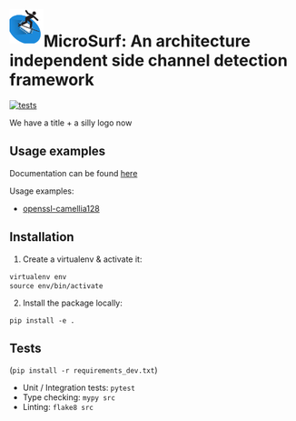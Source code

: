 <img align="left" width="60" height="60" src="doc/figures/logo.png" alt="Resume application project app icon">


# MicroSurf: An architecture independent side channel detection framework
[![tests](https://github.com/Jumpst3r/msc-thesis-work/actions/workflows/pytest.yml/badge.svg?branch=main)](https://github.com/Jumpst3r/msc-thesis-work/actions/workflows/pytest.yml)

We have a title + a silly logo now

## Usage examples 

Documentation can be found [here](USAGE.pdf)

Usage examples:

- [openssl-camellia128](doc/examples/openssl-camellia-128.py)

## Installation

1. Create a virtualenv & activate it:

```
virtualenv env
source env/bin/activate
```

2. Install the package locally:

```
pip install -e .
```


## Tests 

(`pip install -r requirements_dev.txt`)

- Unit / Integration tests: `pytest`
- Type checking: `mypy src`
- Linting: `flake8 src`
